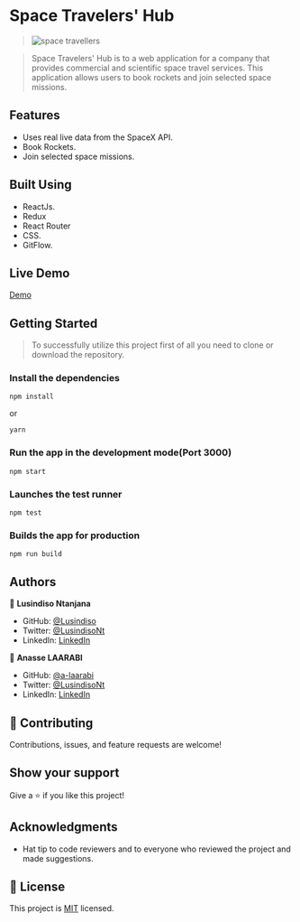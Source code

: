 # Space Travelers' Hub

> ![space travellers](https://user-images.githubusercontent.com/90258833/176904082-2b439a27-4913-489c-95ea-5dfbf5b98f08.png)

> Space Travelers' Hub is to a web application for a company that provides commercial and scientific space travel services. This application allows users to book rockets and join selected space missions.

## Features

- Uses real live data from the SpaceX API.
- Book Rockets.
- Join selected space missions.

## Built Using

- ReactJs.
- Redux
- React Router
- CSS.
- GitFlow.

## Live Demo

[Demo](https://resilient-sunshine-bc7cea.netlify.app/)

## Getting Started

> To successfully utilize this project first of all you need to clone or download the repository.

### Install the dependencies

```
npm install
```
or

```
yarn
```

### Run the app in the development mode(Port 3000)

```
npm start
```

### Launches the test runner

```
npm test
```

### Builds the app for production

```
npm run build
```

## Authors

👤 **Lusindiso Ntanjana**

- GitHub: [@Lusindiso](https://github.com/Lusindiso)
- Twitter: [@LusindisoNt](https://twitter.com/LusindisoNt)
- LinkedIn: [LinkedIn](https://www.linkedin.com/in/lusindisontanjana/)

👤 **Anasse LAARABI**

- GitHub: [@a-laarabi](https://github.com/a-laarabi)
- Twitter: [@LusindisoNt](https://twitter.com/AnasseLaarabi)
- LinkedIn: [LinkedIn](https://www.linkedin.com/in/a-laarabi/)

## 🤝 Contributing

Contributions, issues, and feature requests are welcome!

## Show your support

Give a ⭐️ if you like this project!

## Acknowledgments

- Hat tip to code reviewers and to everyone who reviewed the project and made suggestions.

## 📝 License

This project is [MIT](./LICENSE) licensed.
